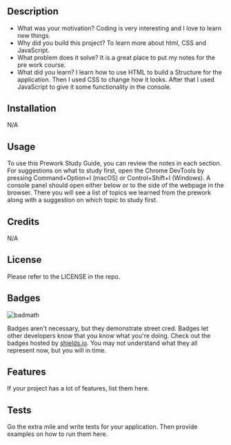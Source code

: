 # <Your-Project-Title>

## Description

- What was your motivation?
Coding is very interesting and I love to learn new things.
- Why did you build this project? 
To learn more about html, CSS and JavaScript.
- What problem does it solve?
It is a great place to put my notes for the pre work course.
- What did you learn?
I learn how to use HTML to build a Structure for the application. Then I used CSS to change how it looks.
After that I used JavaScript to give it some functionality in the console.

## Installation

N/A

## Usage

To use this Prework Study Guide, you can review the notes in each section. For suggestions on what to study first, open the Chrome DevTools by pressing Command+Option+I (macOS) or Control+Shift+I (Windows). A console panel should open either below or to the side of the webpage in the browser. There you will see a list of topics we learned from the prework along with a suggestion on which topic to study first.

## Credits

N/A

## License

Please refer to the LICENSE in the repo.

## Badges

![badmath](https://img.shields.io/github/languages/top/nielsenjared/badmath)

Badges aren't necessary, but they demonstrate street cred. Badges let other developers know that you know what you're doing. Check out the badges hosted by [shields.io](https://shields.io/). You may not understand what they all represent now, but you will in time.

## Features

If your project has a lot of features, list them here.

## Tests

Go the extra mile and write tests for your application. Then provide examples on how to run them here.
